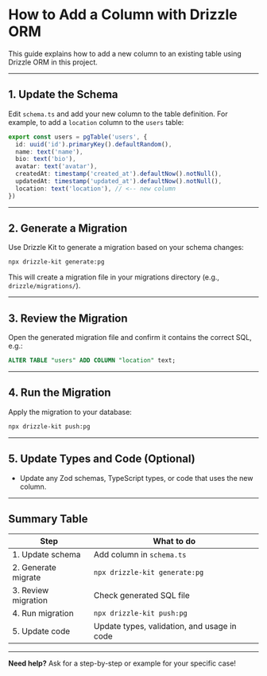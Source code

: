 # How to Add a Column with Drizzle ORM

This guide explains how to add a new column to an existing table using Drizzle ORM in this project.

---

## 1. Update the Schema

Edit `schema.ts` and add your new column to the table definition. For example, to add a `location` column to the `users` table:

```typescript
export const users = pgTable('users', {
  id: uuid('id').primaryKey().defaultRandom(),
  name: text('name'),
  bio: text('bio'),
  avatar: text('avatar'),
  createdAt: timestamp('created_at').defaultNow().notNull(),
  updatedAt: timestamp('updated_at').defaultNow().notNull(),
  location: text('location'), // <-- new column
})
```

---

## 2. Generate a Migration

Use Drizzle Kit to generate a migration based on your schema changes:

```sh
npx drizzle-kit generate:pg
```

This will create a migration file in your migrations directory (e.g., `drizzle/migrations/`).

---

## 3. Review the Migration

Open the generated migration file and confirm it contains the correct SQL, e.g.:

```sql
ALTER TABLE "users" ADD COLUMN "location" text;
```

---

## 4. Run the Migration

Apply the migration to your database:

```sh
npx drizzle-kit push:pg
```

---

## 5. Update Types and Code (Optional)

- Update any Zod schemas, TypeScript types, or code that uses the new column.

---

## Summary Table

| Step                | What to do                                  |
| ------------------- | ------------------------------------------- |
| 1. Update schema    | Add column in `schema.ts`                   |
| 2. Generate migrate | `npx drizzle-kit generate:pg`               |
| 3. Review migration | Check generated SQL file                    |
| 4. Run migration    | `npx drizzle-kit push:pg`                   |
| 5. Update code      | Update types, validation, and usage in code |

---

**Need help?** Ask for a step-by-step or example for your specific case!
